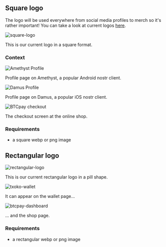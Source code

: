 ## Square logo
The logo will be used everywhere from social media profiles to merch so it's rather important! You can take a look at current logos [here](https://github.com/bitcointxoko/logos). 

![square-logo](https://raw.githubusercontent.com/bitcointxoko/logos/main/b-txoko-logo.png)

This is our current logo in a square format. 

### Context
![Amethyst Profile](./images/amethyst-profile.jpeg)  

Profile page on Amethyst, a popular Android nostr client. 


![Damus Profile](./images/damus-profile.jpeg)  

Profile page on Damus, a popular iOS nostr client. 

![BTCpay checkout](./images/btcpay-checkout.jpeg)

The checkout screen at the online shop. 

### Requirements
- a square webp or png image

## Rectangular logo

![rectangular-logo](https://raw.githubusercontent.com/bitcointxoko/logos/main/b-txoko-logo-pill.png)  

This is our current rectangular logo in a pill shape. 

![txoko-wallet](./images/txoko-wallet.jpeg)

It can appear on the wallet page... 

![btcpay-dashboard](./images/btcpay-dashboard.jpeg)

... and the shop page. 

### Requirements
- a rectangular webp or png image
